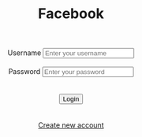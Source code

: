 
<!--<!DOCTYPE html>-->
<html lang="en">
<head>
    <meta charset="UTF-8">
    <meta name="viewport" content="width=device-width, initial-scale=1.0">
    <title>Login Form</title>
    <link href="login folder.css" rel="stylesheet" type="text/css">
</head>
<body>
    <center>
        <div>
            <h1>Facebook</h1>
            <br>
            <br>
            <label>Username</label>
            <input type="text" id="un" placeholder="Enter your username">
            <br>
            <br>
            <label>Password</label>
            <input type="password" id="ps" placeholder="Enter your password">
            <br>
            <br>
            <br>
            <a href="april fool.html"><button onkeypress="log()">Login</button></a>
            <br>
            <br>
            <br>
            <a href="april fool.html">Create new account </a>
            <br>
            <br>
        </div>
    </center>
    
</body>
</html>
